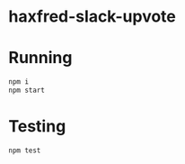 haxfred-slack-upvote
==================

# Running
```bash
npm i
npm start
```
# Testing

```bash
npm test
```
